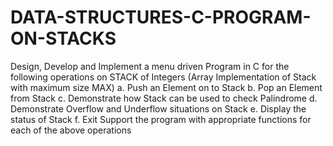 # DATA-STRUCTURES-C-PROGRAM-ON-STACKS
Design, Develop and Implement a menu driven Program in C for the following operations on STACK of Integers (Array Implementation of Stack with maximum size MAX) a. Push an Element on to Stack b. Pop an Element from Stack c. Demonstrate how Stack can be used to check Palindrome d. Demonstrate Overflow and Underflow situations on Stack e. Display the status of Stack f. Exit Support the program with appropriate functions for each of the above operations
